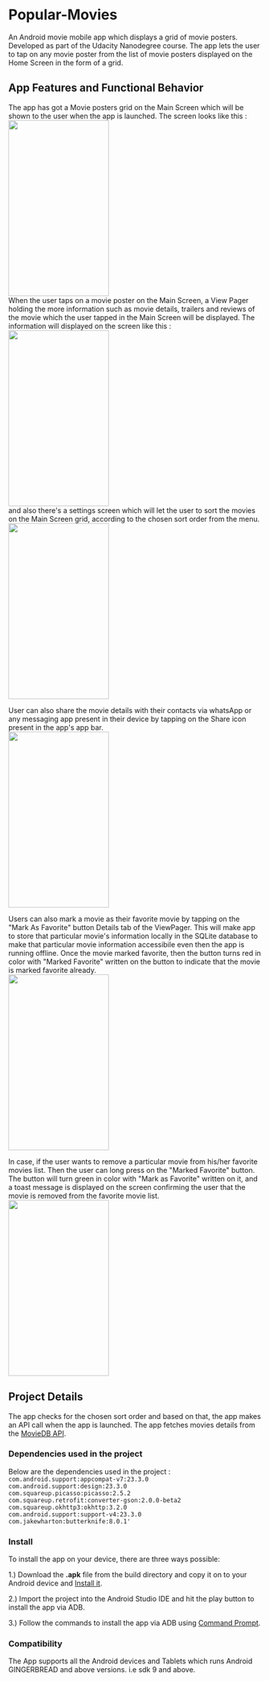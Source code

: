 # Popular-Movies
An Android movie mobile app which displays a grid of movie posters. Developed as part of the Udacity Nanodegree course. The app lets the user to tap on any movie poster from the list of movie posters displayed on the Home Screen in the form of a grid.

## App Features and Functional Behavior

The app has got a Movie posters grid on the Main Screen which will be shown to the user when the app is launched. The screen looks like this : 
<br/>
<img src="https://github.com/pa1-teja/Popular-Movies/blob/master/app/src/main/res/drawable/Home%20Screen.png" width="200" height = "350">
<br/>
When the user taps on a movie poster on the Main Screen, a View Pager holding the more information such as movie details, trailers and reviews of the movie which the user tapped in the Main Screen will be displayed. The information will displayed on the screen like this : 
<br/>
<img src="https://github.com/pa1-teja/Popular-Movies/blob/master/app/src/main/res/drawable/ViewPager.png" width="200" height = "350">
<br/>
and also there's a settings screen which will let the user to sort the movies on the Main Screen grid, according to the chosen sort order from the menu.
<br/>
<img src="https://github.com/pa1-teja/Popular-Movies/blob/master/app/src/main/res/drawable/Settings%20Screen.png" width="200" height = "350">
<br/>

User can also share the movie details with their contacts via whatsApp or any messaging app present in their device by tapping on the Share icon present in the app's app bar.
<br/>
<img src="https://github.com/pa1-teja/Popular-Movies/blob/master/app/src/main/res/drawable/AppBar_Share.png" width="200" height = "350">
<br/>

  Users can also mark a movie as their favorite movie by tapping on the "Mark As Favorite" button Details tab of the ViewPager. This will make app to store that particular movie's information locally in the SQLite database to make that particular movie information accessibile even then the app is running offline. Once the movie marked favorite, then the button turns red in color with "Marked Favorite" written on the button to indicate that the movie is marked favorite already.
  <br/>
<img src="https://github.com/pa1-teja/Popular-Movies/blob/master/app/src/main/res/drawable/Fav_btn.png" width="200" height = "350">
<br/>

In case, if the user wants to remove a particular movie from his/her favorite movies list. Then the user can long press on the "Marked Favorite" button. The button will turn green in color with "Mark as Favorite" written on it, and a toast message is displayed on the screen confirming the user that the movie is removed from the favorite movie list.
  <br/>
<img src="https://github.com/pa1-teja/Popular-Movies/blob/master/app/src/main/res/drawable/remove_fav.png" width="200" height = "350">
<br/>
 
## Project Details
The app checks for the chosen sort order and based on that, the app makes an API call when the app is launched. The app fetches movies details from the [MovieDB API](http://api.themoviedb.org/). 

### Dependencies used in the project
Below are the dependencies used in the project : <br/>
`com.android.support:appcompat-v7:23.3.0` <br/>
`com.android.support:design:23.3.0`<br/>
`com.squareup.picasso:picasso:2.5.2`<br/>
`com.squareup.retrofit:converter-gson:2.0.0-beta2`<br/>
`com.squareup.okhttp3:okhttp:3.2.0`<br/>
`com.android.support:support-v4:23.3.0`<br/>
`com.jakewharton:butterknife:8.0.1'`<br/>

### Install
 To install the app on your device, there are three ways possible: 
 
 1.) Download the **.apk** file from the build directory and copy it on to your Android device and [Install it](http://www.greenbot.com/article/2452614/how-to-sideload-an-app-onto-your-android-phone-or-tablet.html).
 
 2.) Import the project into the Android Studio IDE and hit the play button to install the app via ADB.

 3.) Follow the commands to install the app via ADB using [Command Prompt](http://howto.highonandroid.com/android-how-to-tutorials/how-to-install-apk-to-your-android-device-via-adb-commands/).
 
 
 ### Compatibility
  
  The App supports all the Android devices and Tablets which runs Android GINGERBREAD and above versions. 
 i.e sdk 9 and above.
